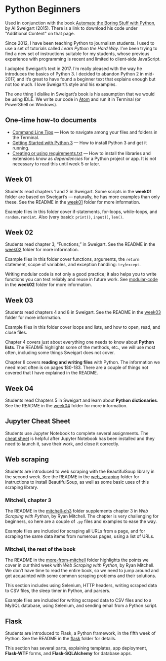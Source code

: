 # Python Beginners

Used in conjunction with the book [Automate the Boring Stuff with Python](http://automatetheboringstuff.com/), by Al Sweigart (2015). There is a link to download his code under "Additional Content" on that page.

Since 2012, I have been teaching Python to journalism students. I used to use a set of tutorials called *Learn Python the Hard Way*. I’ve been trying to find a new set of instructions suitable for my students, whose previous experience with programming is recent and limited to client-side JavaScript.

I adopted Sweigart’s text in 2017. I’m really pleased with the way he introduces the basics of Python 3. I decided to abandon Python 2 in mid-2017, and it’s great to have found a beginner text that explains enough but not too much. I love Sweigart’s style and his examples.

The one thing I dislike in Sweigart’s book is his assumption that we would be using IDLE. We write our code in [Atom](https://atom.io/) and run it in Terminal (or PowerShell on Windows).

## One-time how-to documents

* [Command Line Tips](http://bit.ly/mm-commandline) &mdash; How to navigate among your files and folders in the Terminal.
* [Getting Started with Python 3](http://bit.ly/py3-quick-install) &mdash; How to install Python 3 and get it running.
* [Creating or using requirements.txt](http://bit.ly/python-reqs) &mdash; How to install the libraries and extensions know as *dependencies* for a Python project or app. It is not necessary to read this until week 5 or later.

## Week 01

Students read chapters 1 and 2 in Sweigart. Some scripts in the **week01** folder are based on Sweigart’s &mdash; naturally, he has more examples than only these. See the README in the [week01](week01) folder for more information.

Example files in this folder cover if-statements, for-loops, while-loops, and `random.randint`. Also (very basic): `print()`, `input()`, `len()`.

## Week 02

Students read chapter 3, “Functions,” in Sweigart. See the README in the [week02](week02) folder for more information.

Example files in this folder cover functions, arguments, the `return` statement, scope of variables, and exception handling: `try`/`except`.

Writing modular code is not only a good practice; it also helps you to write functions you can test reliably and reuse in future work. See [modular-code](week02/modular-code) in the **week02** folder for more information.

## Week 03

Students read chapters 4 and 8 in Sweigart. See the README in the [week03](week03) folder for more information.

Example files in this folder cover loops and lists, and how to open, read, and close files.

Chapter 4 covers just about everything one needs to know about **Python lists**. The README highlights some of the methods, etc., we will use most often, including some things Sweigart does not cover.

Chapter 8 covers **reading and writing files** with Python. The information we need most often is on pages 180-183. There are a couple of things not covered that I have explained in the README.

## Week 04

Students read Chapters 5 in Sweigart and learn about **Python dictionaries**. See the README in the [week04](week04) folder for more information.

## Jupyter Cheat Sheet

Students use Jupyter Notebook to complete several assignments. The [cheat sheet](jupyter_cheat_sheet) is helpful after Jupyter Notebook has been installed and they need to launch it, save their work, and close it correctly.

## Web scraping

Students are introduced to web scraping with the BeautifulSoup library in the second week. See the README in the [web_scraping](web_scraping) folder for instructions to install BeautifulSoup, as well as some basic uses of this scraping library.

### Mitchell, chapter 3

The README in the [mitchell-ch3](web_scraping/mitchell-ch3) folder supplements chapter 3 in *Web Scraping with Python*, by Ryan Mitchell. The chapter is very challenging for beginners, so here are a couple of `.py` files and examples to ease the way.

Example files are included for scraping all URLs from a page, and for scraping the same data items from numerous pages, using a list of URLs.

### Mitchell, the rest of the book

The README in the [more-from-mitchell](web_scraping/more-from-mitchell) folder highlights the points we cover in our third week with *Web Scraping with Python*, by Ryan Mitchell. We don’t have time to read the entire book, so we need to jump around and get acquainted with some common scraping problems and their solutions.

This section includes using Selenium, HTTP headers, writing scraped data to CSV files, the sleep timer in Python, and parsers.

Example files are included for writing scraped data to CSV files and to a MySQL database, using Selenium, and sending email from a Python script.

## Flask

Students are introduced to Flask, a Python framework, in the fifth week of Python. See the README in the [flask](flask) folder for details.

This section has several parts, explaining templates, app deployment, **Flask-WTF** forms, and **Flask-SQLAlchemy** for database apps.
